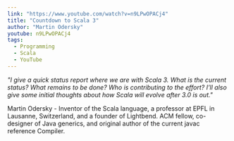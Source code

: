 ```yaml
---
link: "https://www.youtube.com/watch?v=n9LPwOPACj4"
title: "Countdown to Scala 3"
author: "Martin Odersky"
youtube: n9LPwOPACj4
tags:
  - Programming
  - Scala
  - YouTube
---
```


_"I give a quick status report where we are with Scala 3. What is the current status? What remains to be done? Who is contributing to the effort? I’ll also give some initial thoughts about how Scala will evolve after 3.0 is out."_

Martin Odersky - Inventor of the Scala language, a professor at EPFL in Lausanne, Switzerland, and a founder of Lightbend. ACM fellow, co-designer of Java generics, and original author of the current javac reference Compiler.
